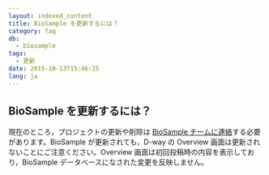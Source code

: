 ```yaml
---
layout: indexed_content
title: BioSample を更新するには？
category: faq
db:
  - biosample
tags: 
  - 更新
date: 2015-10-13T15:46:25
lang: ja
---
```


## BioSample を更新するには？

<p>現在のところ，プロジェクトの更新や削除は <a href="/contact.html">BioSample チームに連絡</a>する必要があります。BioSample が更新されても，D-way の Overview 画面は更新されないことにご注意ください。Overview 画面は初回投稿時の内容を表示しており，BioSample データベースになされた変更を反映しません。</p>